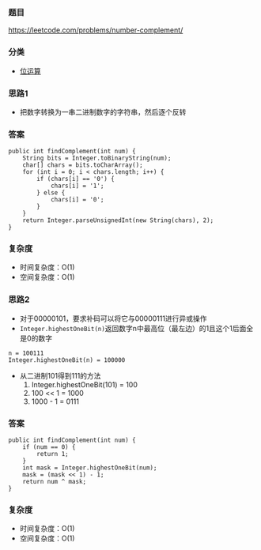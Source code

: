 ### 题目
https://leetcode.com/problems/number-complement/

### 分类
* [位运算](https://zhuanlan.zhihu.com/p/26890617)

### 思路1
* 把数字转换为一串二进制数字的字符串，然后逐个反转

### 答案
```
public int findComplement(int num) {
    String bits = Integer.toBinaryString(num);
    char[] chars = bits.toCharArray();
    for (int i = 0; i < chars.length; i++) {
        if (chars[i] == '0') {
            chars[i] = '1';
        } else {
            chars[i] = '0';
        }
    }
    return Integer.parseUnsignedInt(new String(chars), 2);
}
```

### 复杂度
* 时间复杂度：O(1)
* 空间复杂度：O(1)

### 思路2
* 对于00000101，要求补码可以将它与00000111进行异或操作
* `Integer.highestOneBit(n)`返回数字n中最高位（最左边）的1且这个1后面全是0的数字
```
n = 100111
Integer.highestOneBit(n) = 100000
```
* 从二进制101得到111的方法
    1. Integer.highestOneBit(101) = 100
    2. 100 << 1 = 1000
    3. 1000 - 1 = 0111

### 答案
```
public int findComplement(int num) {
    if (num == 0) {
        return 1;
    }
    int mask = Integer.highestOneBit(num);
    mask = (mask << 1) - 1;
    return num ^ mask;
}
```

### 复杂度
* 时间复杂度：O(1)
* 空间复杂度：O(1)
